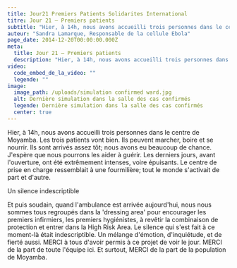 ```yaml
---
title: Jour21 Premiers Patients Solidarites International
titre: Jour 21 – Premiers patients
subtitle: "Hier, à 14h, nous avons accueilli trois personnes dans le centre de Moyamba."
auteur: "Sandra Lamarque, Responsable de la cellule Ebola"
page_date: 2014-12-20T00:00:00.000Z
meta:
  title: Jour 21 – Premiers patients
  description: "Hier, à 14h, nous avons accueilli trois personnes dans le centre de Moyamba."
video:
  code_embed_de_la_video: ""
  legende: ""
image:
  image_path: /uploads/simulation confirmed ward.jpg
  alt: Dernière simulation dans la salle des cas confirmés
  legende: Dernière simulation dans la salle des cas confirmés
  center: true
---
```

Hier, &agrave; 14h, nous avons accueilli trois personnes dans le centre de Moyamba. Les trois patients vont bien. Ils peuvent marcher, boire et se nourrir. Ils sont arriv&eacute;s assez t&ocirc;t; nous avons eu beaucoup de chance. J'esp&egrave;re que nous pourrons les aider &agrave; gu&eacute;rir. Les derniers jours, avant l'ouverture, ont &eacute;t&eacute; extr&ecirc;mement intenses, voire &eacute;puisants. Le centre de prise en charge ressemblait &agrave; une fourmili&egrave;re; tout le monde s'activait de part et d'autre.

Un silence indescriptible

Et puis soudain, quand l'ambulance est arriv&eacute;e aujourd'hui, nous nous sommes tous regroup&eacute;s dans la 'dressing area' pour encourager les premiers infirmiers, les premiers hygi&eacute;nistes, &agrave; rev&ecirc;tir la combinaison de protection et entrer dans la High Risk Area. Le silence qui s'est fait &agrave; ce moment-l&agrave; &eacute;tait indescriptible. Un m&eacute;lange d'&eacute;motion, d'inqui&eacute;tude, et de fiert&eacute; aussi. MERCI &agrave; tous d'avoir permis &agrave; ce projet de voir le jour. MERCI de la part de toute l'&eacute;quipe ici. Et surtout, MERCI de la part de la population de Moyamba.